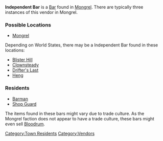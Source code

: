 **Independent Bar** is a [Bar](Bar.md "wikilink") found in
[Mongrel](Mongrel.md "wikilink"). There are typically three instances of
this vendor in Mongrel.

### Possible Locations

- [Mongrel](Mongrel.md "wikilink")

Depending on World States, there may be a Independent Bar found in these
locations:

- [Blister Hill](Blister_Hill.md "wikilink")
- [Clownsteady](Clownsteady.md "wikilink")
- [Drifter's Last](Drifter's_Last.md "wikilink")
- [Heng](Heng.md "wikilink")

### Residents

- [Barman](Barman.md "wikilink")
- [Shop Guard](Shop_Guard.md "wikilink")

The items found in these bars might vary due to trade culture. As the
Mongrel faction does not appear to have a trade culture, these bars
might even sell [Bloodrum](Bloodrum.md "wikilink").

[Category:Town Residents](Category:Town_Residents "wikilink")
[Category:Vendors](Category:Vendors "wikilink")